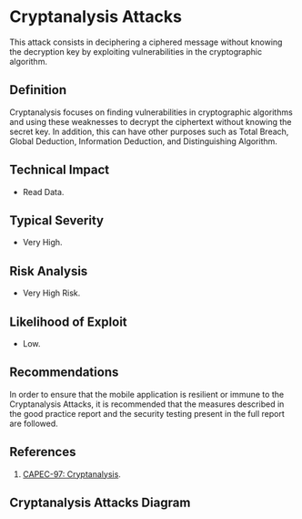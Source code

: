 # Cryptanalysis Attacks

This attack consists in deciphering a ciphered message without knowing the decryption key by exploiting vulnerabilities in the cryptographic algorithm.


## Definition

 Cryptanalysis focuses on finding vulnerabilities in cryptographic algorithms and using these weaknesses to decrypt the ciphertext without knowing the secret key. In addition, this can have other purposes such as Total Breach, Global Deduction, Information Deduction, and Distinguishing Algorithm.
 
## Technical Impact

* Read Data.

## Typical Severity

* Very High.

## Risk Analysis

* Very High Risk.

## Likelihood of Exploit
  
* Low.

## Recommendations

In order to ensure that the mobile application is resilient or immune to the Cryptanalysis Attacks, it is recommended that the measures described in the good practice report and the security testing present in the full report are followed.

## References
1. [CAPEC-97: Cryptanalysis](https://capec.mitre.org/data/definitions/97.html).

## Cryptanalysis Attacks Diagram
